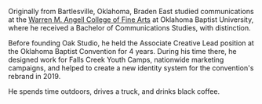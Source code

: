 Originally from Bartlesville, Oklahoma, Braden East studied communications at the [Warren M. Angell College of Fine Arts](https://www.okbu.edu/fine-arts/index.html) at Oklahoma Baptist University, where he received a Bachelor of Communications Studies, with distinction.

Before founding Oak Studio, he held the Associate Creative Lead position at the Oklahoma Baptist Convention for 4 years. During his time there, he designed work for Falls Creek Youth Camps, nationwide marketing campaigns, and helped to create a new identity system for the convention's rebrand in 2019.

He spends time outdoors, drives a truck, and drinks black coffee.
